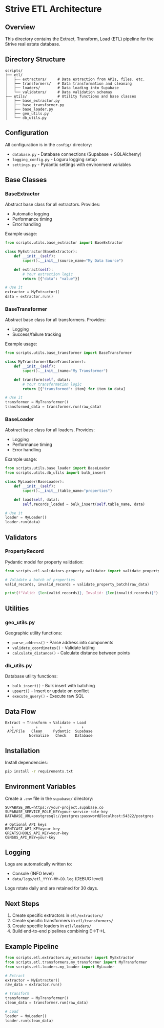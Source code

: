 # Strive ETL Architecture

## Overview
This directory contains the Extract, Transform, Load (ETL) pipeline for the Strive real estate database.

## Directory Structure
```
scripts/
├── etl/
│   ├── extractors/     # Data extraction from APIs, files, etc.
│   ├── transformers/   # Data transformation and cleaning
│   ├── loaders/        # Data loading into Supabase
│   └── validators/     # Data validation schemas
├── utils/              # Utility functions and base classes
│   ├── base_extractor.py
│   ├── base_transformer.py
│   ├── base_loader.py
│   ├── geo_utils.py
│   └── db_utils.py
```

## Configuration
All configuration is in the `config/` directory:
- `database.py` - Database connections (Supabase + SQLAlchemy)
- `logging_config.py` - Loguru logging setup
- `settings.py` - Pydantic settings with environment variables

## Base Classes

### BaseExtractor
Abstract base class for all extractors. Provides:
- Automatic logging
- Performance timing
- Error handling

Example usage:
```python
from scripts.utils.base_extractor import BaseExtractor

class MyExtractor(BaseExtractor):
    def __init__(self):
        super().__init__(source_name="My Data Source")

    def extract(self):
        # Your extraction logic
        return [{"data": "value"}]

# Use it
extractor = MyExtractor()
data = extractor.run()
```

### BaseTransformer
Abstract base class for all transformers. Provides:
- Logging
- Success/failure tracking

Example usage:
```python
from scripts.utils.base_transformer import BaseTransformer

class MyTransformer(BaseTransformer):
    def __init__(self):
        super().__init__(name="My Transformer")

    def transform(self, data):
        # Your transformation logic
        return [{"transformed": item} for item in data]

# Use it
transformer = MyTransformer()
transformed_data = transformer.run(raw_data)
```

### BaseLoader
Abstract base class for all loaders. Provides:
- Logging
- Performance timing
- Error handling

Example usage:
```python
from scripts.utils.base_loader import BaseLoader
from scripts.utils.db_utils import bulk_insert

class MyLoader(BaseLoader):
    def __init__(self):
        super().__init__(table_name="properties")

    def load(self, data):
        self.records_loaded = bulk_insert(self.table_name, data)

# Use it
loader = MyLoader()
loader.run(data)
```

## Validators

### PropertyRecord
Pydantic model for property validation:

```python
from scripts.etl.validators.property_validator import validate_property_batch

# Validate a batch of properties
valid_records, invalid_records = validate_property_batch(raw_data)

print(f"Valid: {len(valid_records)}, Invalid: {len(invalid_records)}")
```

## Utilities

### geo_utils.py
Geographic utility functions:
- `parse_address()` - Parse address into components
- `validate_coordinates()` - Validate lat/lng
- `calculate_distance()` - Calculate distance between points

### db_utils.py
Database utility functions:
- `bulk_insert()` - Bulk insert with batching
- `upsert()` - Insert or update on conflict
- `execute_query()` - Execute raw SQL

## Data Flow

```
Extract → Transform → Validate → Load
   ↓          ↓          ↓         ↓
 API/File   Clean     Pydantic  Supabase
           Normalize   Check    Database
```

## Installation

Install dependencies:
```bash
pip install -r requirements.txt
```

## Environment Variables

Create a `.env` file in the `supabase/` directory:
```env
SUPABASE_URL=https://your-project.supabase.co
SUPABASE_SERVICE_ROLE_KEY=your-service-role-key
DATABASE_URL=postgresql://postgres:password@localhost:54322/postgres

# Optional API keys
RENTCAST_API_KEY=your-key
GREATSCHOOLS_API_KEY=your-key
CENSUS_API_KEY=your-key
```

## Logging

Logs are automatically written to:
- Console (INFO level)
- `data/logs/etl_YYYY-MM-DD.log` (DEBUG level)

Logs rotate daily and are retained for 30 days.

## Next Steps

1. Create specific extractors in `etl/extractors/`
2. Create specific transformers in `etl/transformers/`
3. Create specific loaders in `etl/loaders/`
4. Build end-to-end pipelines combining E→T→L

## Example Pipeline

```python
from scripts.etl.extractors.my_extractor import MyExtractor
from scripts.etl.transformers.my_transformer import MyTransformer
from scripts.etl.loaders.my_loader import MyLoader

# Extract
extractor = MyExtractor()
raw_data = extractor.run()

# Transform
transformer = MyTransformer()
clean_data = transformer.run(raw_data)

# Load
loader = MyLoader()
loader.run(clean_data)
```
